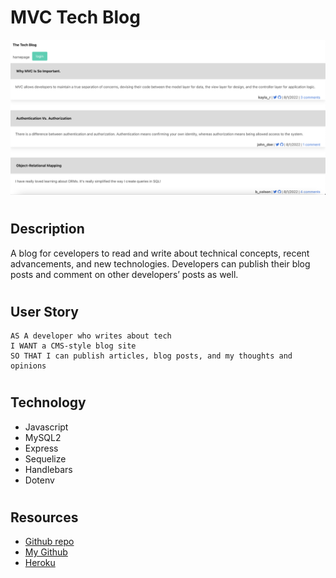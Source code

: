 # MVC Tech Blog
![](./assets/Screen%20Shot%202022-08-02%20at%203.20.38%20AM.png)
#
## Description
A blog for cevelopers to read and write about technical concepts, recent advancements, and new technologies. Developers can publish their blog posts and comment on other developers’ posts as well.
#
## User Story
```
AS A developer who writes about tech
I WANT a CMS-style blog site
SO THAT I can publish articles, blog posts, and my thoughts and opinions
```
#
## Technology
* Javascript
* MySQL2
* Express
* Sequelize
* Handlebars
* Dotenv
#
## Resources
* [Github repo](https://github.com/krosario314/mvcBlog)
* [My Github](https://github.com/krosario314)
* [Heroku](https://git.heroku.com/devsblog22.git/)
